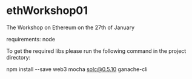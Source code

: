 # ethWorkshop01
The Workshop on Ethereum on the 27th of January

requirements: node

To get the required libs please run the following command in the project directory:

npm install --save web3 mocha solc@0.5.10 ganache-cli
